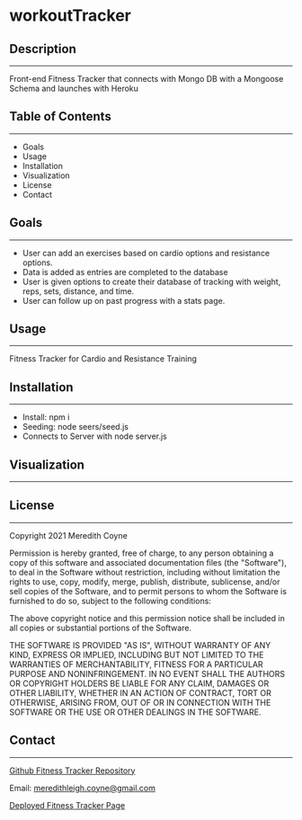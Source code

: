 # workoutTracker

## Description
--------------
Front-end Fitness Tracker that connects with Mongo DB with a Mongoose Schema and launches with Heroku
## Table of Contents
--------------------

* Goals
* Usage
* Installation
* Visualization
* License
* Contact

## Goals
--------
* User can add an exercises based on cardio options and resistance options. 
* Data is added as entries are completed to the database
* User is given options to create their database of tracking with weight, reps, sets, distance, and time.
* User can follow up on past progress with a stats page.

## Usage
-------
Fitness Tracker for Cardio and Resistance Training

## Installation
---------------
* Install: npm i
* Seeding: node seers/seed.js
* Connects to Server with node server.js

## Visualization
----------------


## License
-----------
Copyright 2021 Meredith Coyne

Permission is hereby granted, free of charge, to any person obtaining a copy of this software and associated documentation files (the "Software"), to deal in the Software without restriction, including without limitation the rights to use, copy, modify, merge, publish, distribute, sublicense, and/or sell copies of the Software, and to permit persons to whom the Software is furnished to do so, subject to the following conditions:

The above copyright notice and this permission notice shall be included in all copies or substantial portions of the Software.

THE SOFTWARE IS PROVIDED "AS IS", WITHOUT WARRANTY OF ANY KIND, EXPRESS OR IMPLIED, INCLUDING BUT NOT LIMITED TO THE WARRANTIES OF MERCHANTABILITY, FITNESS FOR A PARTICULAR PURPOSE AND NONINFRINGEMENT. IN NO EVENT SHALL THE AUTHORS OR COPYRIGHT HOLDERS BE LIABLE FOR ANY CLAIM, DAMAGES OR OTHER LIABILITY, WHETHER IN AN ACTION OF CONTRACT, TORT OR OTHERWISE, ARISING FROM, OUT OF OR IN CONNECTION WITH THE SOFTWARE OR THE USE OR OTHER DEALINGS IN THE SOFTWARE.

## Contact
----------

[Github Fitness Tracker Repository](https://github.com/meredithcoyne/workoutTracker)

Email: meredithleigh.coyne@gmail.com

[Deployed Fitness Tracker Page](https://intense-hollows-42979.herokuapp.com/)
